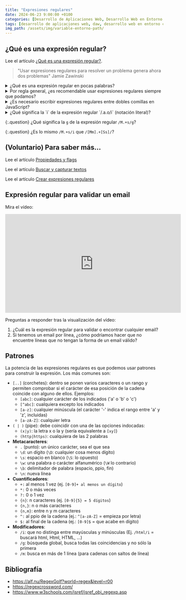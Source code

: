```yaml
---
title: "Expresiones regulares"
date: 2024-06-23 9:00:00 +0100
categories: [Desarrollo de Aplicaciones Web, Desarrollo Web en Entorno Cliente]
tags: [desarrollo de aplicaciones web, daw, desarrollo web en entorno cliente, dwec, teoria]
img_path: /assets/img/variable-entorno-path/
---
```


## ¿Qué es una expresión regular?

Lee el artículo [¿Qué es una expresión regular?](https://lenguajejs.com/javascript/regexp/expresiones-regulares/).

> "Usar expresiones regulares para resolver un problema genera ahora dos problemas"
> Jamie Zawinski

<details class="card mb-2">
  <summary class="card-header question">¿Qué es una expresión regular en pocas palabras?</summary>
  <div class="card-body" markdown="1">

Son patrones para buscar, capturar o reemplazar texto.

<!-- Comentario para que no se descuajeringue la cosa -->
  </div>
</details>

<details class="card mb-2">
  <summary class="card-header question">Por regla general, ¿es recomendable usar expresiones regulares siempre que podamos?</summary>
  <div class="card-body" markdown="1">

No. Solo hay que usarlas cuando nos proporcionen una ventaja muy clara.

<!-- Comentario para que no se descuajeringue la cosa -->
  </div>
</details>

<details class="card mb-2">
  <summary class="card-header question">¿Es necesario escribir expresiones regulares entre dobles comillas en JavaScript?</summary>
  <div class="card-body" markdown="1">

No. También podemos utilizar la notación literal.

<!-- Comentario para que no se descuajeringue la cosa -->
  </div>
</details>

<details class="card mb-2">
  <summary class="card-header question" markdown="1">¿Qué significa la `i` de la expresión regular `/.a.o/i` (notación literal)?</summary>
  <div class="card-body" markdown="1">

El flag `i` significa que no diferencia mayúsculas de minúsculas.

<!-- Comentario para que no se descuajeringue la cosa -->
  </div>
</details>

{:.question}
¿Qué significa la `g` de la expresión regular `/M.+s/g`?

{:.question}
¿Es lo mismo `/M.+s/i` que `/[Mm].+[Ss]/`?

## (Voluntario) Para saber más...

Lee el artículo [Propiedades y flags](https://lenguajejs.com/javascript/regexp/flags/)

Lee el artículo [Buscar y capturar textos](https://lenguajejs.com/javascript/regexp/buscar-capturar/)

Lee el artículo [Crear expresiones regulares](https://lenguajejs.com/javascript/regexp/crear-expresiones-regulares/)

## Expresión regular para validar un email

Mira el vídeo:

<iframe width="560" height="315" src="https://www.youtube.com/embed/tcYCaRnJlVw?si=XNy_pwx1WEJV0eQ_" title="YouTube video player" frameborder="0" allow="accelerometer; autoplay; clipboard-write; encrypted-media; gyroscope; picture-in-picture; web-share" referrerpolicy="strict-origin-when-cross-origin" allowfullscreen></iframe>

Preguntas a responder tras la visualización del vídeo:

1. ¿Cuál es la expresión regular para validar o encontrar cualquier email?
1. Si tenemos un email por línea, ¿cómo podríamos hacer que no encuentre líneas que no tengan la forma de un email válido?

## Patrones

La potencia de las expresiones regulares es que podemos usar patrones para construir la expresión. Los más comunes son:

- `[..]` (corchetes): dentro se ponen varios caracteres o un rango y permiten comprobar si el carácter de esa posición de la cadena coincide con alguno de ellos. Ejemplos:
  - `[abc]`: cualquier carácter de los indicados ('a' o 'b' o 'c')
  - `[^abc]`: cualquiera excepto los indicados
  - `[a-z]`: cualquier minúscula (el carácter '-' indica el rango entre 'a' y 'z', incluidas)
  - `[a-zA-Z]`: cualquier letra
- `( | )` (pipe): debe coincidir con una de las opciones indocadas:
  - `(x|y)`: la letra x o la y (sería equivalente a `[xy]`)
  - `(http|https)`: cualquiera de las 2 palabras
- **Metacaracteres**:
  - `.` (punto): un único carácter, sea el que sea
  - `\d`: un dígito (`\D`: cualquier cosa menos dígito)
  - `\s`: espacio en blanco (`\S`: lo opuesto)
  - `\w`: una palabra o carácter alfanumérico (`\W` lo contrario)
  - `\b`: delimitador de palabra (espacio, ppio, fin)
  - `\n`: nueva línea
- **Cuantificadores**:
  - `+:` al menos 1 vez (ej. `[0-9]+ al menos un dígito`)
  - `*:` 0 o más veces
  - `?:` 0 o 1 vez
  - `{n}`: n caracteres (ej. `[0-9]{5} = 5 dígitos`)
  - `{n,}`: n o más caracteres
  - `{n,m}`: entre n y m caracteres
  - `^:` al ppio de la cadena (ej.: `^[a-zA-Z]` = empieza por letra)
  - `$:` al final de la cadena (ej.: `[0-9]$` = que acabe en dígito)
- **Modificadores**:
  - `/i`: que no distinga entre mayúsculas y minúsculas (Ej. `/html/i` = buscará html, Html, HTML, …)
  - `/g`: búsqueda global, busca todas las coincidencias y no sólo la primera
  - `/m`: busca en más de 1 línea (para cadenas con saltos de línea)

## Bibliografía

- <https://alf.nu/RegexGolf?world=regex&level=r00>
- <https://regexcrossword.com/>
- <https://www.w3schools.com/jsref/jsref_obj_regexp.asp>
